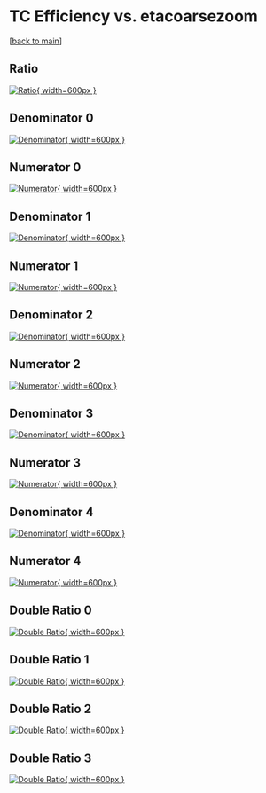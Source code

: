 # TC Efficiency vs. etacoarsezoom

[[back to main](./)]



## Ratio

[![Ratio](../mtv/var/TC_vtr_211_1_eff_etacoarsezoom.png){ width=600px }](../mtv/var/TC_vtr_211_1_eff_etacoarsezoom.pdf)

## Denominator 0

[![Denominator](../mtv/den/TC_vtr_211_1_eff_etacoarsezoom_den0.png){ width=600px }](../mtv/den/TC_vtr_211_1_eff_etacoarsezoom_den0.pdf)

## Numerator 0

[![Numerator](../mtv/num/TC_vtr_211_1_eff_etacoarsezoom_num0.png){ width=600px }](../mtv/num/TC_vtr_211_1_eff_etacoarsezoom_num0.pdf)

## Denominator 1

[![Denominator](../mtv/den/TC_vtr_211_1_eff_etacoarsezoom_den1.png){ width=600px }](../mtv/den/TC_vtr_211_1_eff_etacoarsezoom_den1.pdf)

## Numerator 1

[![Numerator](../mtv/num/TC_vtr_211_1_eff_etacoarsezoom_num1.png){ width=600px }](../mtv/num/TC_vtr_211_1_eff_etacoarsezoom_num1.pdf)

## Denominator 2

[![Denominator](../mtv/den/TC_vtr_211_1_eff_etacoarsezoom_den2.png){ width=600px }](../mtv/den/TC_vtr_211_1_eff_etacoarsezoom_den2.pdf)

## Numerator 2

[![Numerator](../mtv/num/TC_vtr_211_1_eff_etacoarsezoom_num2.png){ width=600px }](../mtv/num/TC_vtr_211_1_eff_etacoarsezoom_num2.pdf)

## Denominator 3

[![Denominator](../mtv/den/TC_vtr_211_1_eff_etacoarsezoom_den3.png){ width=600px }](../mtv/den/TC_vtr_211_1_eff_etacoarsezoom_den3.pdf)

## Numerator 3

[![Numerator](../mtv/num/TC_vtr_211_1_eff_etacoarsezoom_num3.png){ width=600px }](../mtv/num/TC_vtr_211_1_eff_etacoarsezoom_num3.pdf)

## Denominator 4

[![Denominator](../mtv/den/TC_vtr_211_1_eff_etacoarsezoom_den4.png){ width=600px }](../mtv/den/TC_vtr_211_1_eff_etacoarsezoom_den4.pdf)

## Numerator 4

[![Numerator](../mtv/num/TC_vtr_211_1_eff_etacoarsezoom_num4.png){ width=600px }](../mtv/num/TC_vtr_211_1_eff_etacoarsezoom_num4.pdf)

## Double Ratio 0

[![Double Ratio](../mtv/ratio/TC_vtr_211_1_eff_etacoarsezoom_ratio0.png){ width=600px }](../mtv/ratio/TC_vtr_211_1_eff_etacoarsezoom_ratio0.pdf)

## Double Ratio 1

[![Double Ratio](../mtv/ratio/TC_vtr_211_1_eff_etacoarsezoom_ratio1.png){ width=600px }](../mtv/ratio/TC_vtr_211_1_eff_etacoarsezoom_ratio1.pdf)

## Double Ratio 2

[![Double Ratio](../mtv/ratio/TC_vtr_211_1_eff_etacoarsezoom_ratio2.png){ width=600px }](../mtv/ratio/TC_vtr_211_1_eff_etacoarsezoom_ratio2.pdf)

## Double Ratio 3

[![Double Ratio](../mtv/ratio/TC_vtr_211_1_eff_etacoarsezoom_ratio3.png){ width=600px }](../mtv/ratio/TC_vtr_211_1_eff_etacoarsezoom_ratio3.pdf)

